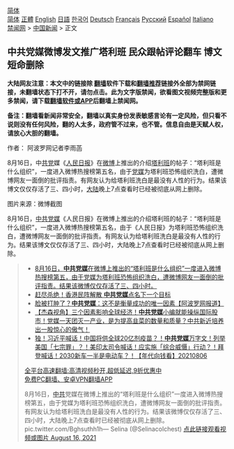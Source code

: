  <!-- 面包屑导航 --> <div class="breadcrumb"><!-- GTranslate: https://gtranslate.io/ -->  <div class="switcher notranslate">  <div class="selected">  <a href="#" onclick="return false;"> 简体</a>  </div>  <div class="option">  <a href="https://www.bannedbook.org" onclick="doGTranslate('zh-CN|zh-CN');jQuery('div.switcher div.selected a').html(jQuery(this).html());return false;" title="简体中文" class="nturl selected"> 简体</a>  <a href="https://www.bannedbook.org/zh-tw/" onclick="doGTranslate('zh-CN|zh-TW');jQuery('div.switcher div.selected a').html(jQuery(this).html());return false;" title="繁體中文" class="nturl"> 正體</a>  <a href="https://www.bannedbook.org/en/" onclick="doGTranslate('zh-CN|en');jQuery('div.switcher div.selected a').html(jQuery(this).html());return false;" title="English" class="nturl"> English</a>  <a href="https://www.bannedbook.org/ja/" onclick="doGTranslate('zh-CN|ja');jQuery('div.switcher div.selected a').html(jQuery(this).html());return false;" title="日本語" class="nturl"> 日語</a>  <a href="https://www.bannedbook.org/ko/" onclick="doGTranslate('zh-CN|ko');jQuery('div.switcher div.selected a').html(jQuery(this).html());return false;" title="한국어" class="nturl"> 한국어</a>  <a href="https://www.bannedbook.org/de/" onclick="doGTranslate('zh-CN|de');jQuery('div.switcher div.selected a').html(jQuery(this).html());return false;" title="Deutsch" class="nturl"> Deutsch</a>  <a href="https://www.bannedbook.org/fr/" onclick="doGTranslate('zh-CN|fr');jQuery('div.switcher div.selected a').html(jQuery(this).html());return false;" title="Français" class="nturl"> Français</a>  <a href="https://www.bannedbook.org/ru/" onclick="doGTranslate('zh-CN|ru');jQuery('div.switcher div.selected a').html(jQuery(this).html());return false;" title="Русский" class="nturl"> Русский</a>  <a href="https://www.bannedbook.org/es/" onclick="doGTranslate('zh-CN|es');jQuery('div.switcher div.selected a').html(jQuery(this).html());return false;" title="Español" class="nturl"> Español</a>  <a href="https://www.bannedbook.org/it/" onclick="doGTranslate('zh-CN|it');jQuery('div.switcher div.selected a').html(jQuery(this).html());return false;" title="Italiano" class="nturl"> Italiano</a>  </div>  </div>      <div class='breadcrumb-sub'><!-- Breadcrumb NavXT 6.3.0 --> <a href="https://www.bannedbook.org/" class="home">禁闻网</a> &gt; <a href="https://www.bannedbook.org/bnews/cnnews/" class="category">中国新闻</a> &gt; 正文</div></div><h2>中共党媒微博发文推广塔利班 民众跟帖评论翻车 博文短命删除</h2> <p class="notice"><b>大陆网友注意：本文中的链接除 <a href="https://github.com/bannedbook/fanqiang" >翻墙</a>软件下载和<a href="https://github.com/killgcd/justmysocks/blob/master/README.md">翻墙推荐</a>链接外全部为禁网链接，未翻墙状态下打不开，请勿点击。此为文字版禁闻，欲看图文视频完整版和更多禁闻，请下载<a href="https://github.com/bannedbook/fanqiang">翻墙软件或APP</a>后翻墙上禁闻网。</p><p>备注：翻墙看新闻非常安全，翻墙以真实身份发表敏感言论有一定风险，但只看不说则没有任何风险，翻的人太多，政府管不过来，也不管。信息自由是天赋人权，请放心大胆的翻墙。</b></p>  <div class="entry"> <p>作者： 阿波罗网记者李雨菡</p> <p id="summary">8月16日，中<a href="https://www.bannedbook.org/bnews/tag/%E5%85%B1%E5%85%9A/" class="st_tag internal_tag" rel="tag" title="标签 共党 下的日志">共党</a>媒《<span class='wp_keywordlink'><a href="https://www.bannedbook.org/forum2/topic109.html" title="透视人民日报" target="_blank">人民日报</a></span>》在<a href="https://www.bannedbook.org/bnews/tag/%e5%be%ae%e5%8d%9a/" class="st_tag internal_tag" rel="tag" title="标签 微博 下的日志">微博</a>上推出的介绍<a href="https://www.bannedbook.org/bnews/tag/%e5%a1%94%e5%88%a9%e7%8f%ad/" class="st_tag internal_tag" rel="tag" title="标签 塔利班 下的日志">塔利班</a>的帖子：“塔利班是什么组织”，一度进入微博热搜榜第五名，由于<a href="https://www.bannedbook.org/bnews/tag/%E5%85%9A%E5%AA%92/" class="st_tag internal_tag" rel="tag" title="标签 党媒 下的日志">党媒</a>为塔利班恐怖组织洗白，遭微博网友一面倒的批评指责。有网友认为给塔利班洗白是最没有人性的行为。结果该博文仅仅存活了三、四小时，<span class='wp_keywordlink_affiliate'><a href="https://www.bannedbook.org/" title="大陆" target="_blank">大陆</a></span>晚上7点查看时已经被彻底从网上删除。</p>  <p id="conimg">图片来源：微博截图</p> <p>8月16日，<a href="https://www.bannedbook.org/bnews/tag/%E4%B8%AD%E5%85%B1%E5%85%9A%E5%AA%92/" class="st_tag internal_tag" rel="tag" title="标签 中共党媒 下的日志">中共党媒</a>《人民日报》在微博上推出的介绍塔利班的帖子：“塔利班是什么组织”，一度进入微博热搜榜第五名，由于《人民日报》为塔利班恐怖组织洗白，遭微博网友一面倒的批评指责。有网友认为给塔利班洗白是最没有人性的行为。结果该博文仅仅存活了三、四小时，大陆晚上7点查看时已经被彻底从网上删除。</p>  <blockquote><ul class='op-related-articles' title='相关阅读'> <li><a href='https://www.bannedbook.org/bnews/bannedvideo/20210816/1607325.html' target='_blank'>8月16日，<b>中共党媒</b>在微博上推出的“塔利班是什么组织”一度进入微博热搜榜第五，由于党媒为塔利班恐怖组织洗白，遭微博网友一面倒的批评指责。结果该微博仅仅存活了三、四小时。</a></li> <li><a href='https://www.bannedbook.org/bnews/comments/20210815/1606776.html' target='_blank'>赶尽杀绝！香港民阵解散 <b>中共党媒</b>点名下一个目标</a></li> <li><a href='https://www.bannedbook.org/bnews/topimagenews/20210808/1602555.html' target='_blank'>脸被打肿了？<b>中共党媒</b>：这不是衡量成功的唯一因素【阿波罗网报道】</a></li> <li><a href='https://www.bannedbook.org/bnews/comments/20210808/1602461.html' target='_blank'>【杰森视角】三个因素影响全球经济！<b>中共党媒</b>小编就能操纵国际股市！党媒一天团灭一产业，是为提高韭菜的数量和质量？中共新近培养出一股惊心的傲气！</a></li> <li><a href='https://www.bannedbook.org/bnews/taiwannews/20210806/1601573.html' target='_blank'>独！习近平喊话！中国将供全球20亿剂疫苗？！<b>中共党媒</b>万字文！列举美国「七宗罪」？！美印太司令喊话！应实施「综合威慑」行动？！拜登喊话！2030新车一半是电动车？！【年代向钱看】20210806</a></li> </ul> <p class="texttj"> <a href="https://github.com/bannedbook/fanqiang/wiki/V2ray%E6%9C%BA%E5%9C%BA" target="_blank">全平台高速翻墙:高清视频秒开,超低延迟,9折优惠中</a><br/> <a href="https://github.com/bannedbook/fanqiang/wiki/%E7%A6%81%E9%97%BB%E7%BD%91%E5%AE%89%E5%8D%93%E7%BF%BB%E5%A2%99%E6%96%B0%E9%97%BBAPP" target="_blank">免费PC翻墙、安卓VPN翻墙APP</a></p><p>8月16日，<a href="https://www.bannedbook.org/bnews/tag/%e4%b8%ad%e5%85%b1/" class="st_tag internal_tag" rel="tag" title="标签 中共 下的日志">中共</a>党媒在微博上推出的“塔利班是什么组织”一度进入微博热搜榜第五，由于党媒为塔利班恐怖组织洗白，遭微博网友一面倒的批评指责。有网友认为给塔利班洗白是最没有人性的行为。结果该微博仅仅存活了三、四小时，大陆晚上7点查看时已经被彻底从网上删除。pic.twitter.com/Bghsuthh1h— Selina (@Selinacolchest) <a href="https://twitter.com/Selinacolchest/status/1427277999033004037?ref_src=twsrc%5Etfw">点此链接观看视频或图片 August 16, 2021</a></p> </blockquote> </p><a name='sharetosocial'></a>  <div style="margin-bottom:5px;padding-bottom:5px;clear:both"> <div id="archive-pix-1" class="banner-ads"> <!-- AuctionX Display platform tag START --> <div id="26318x728x90x621x_ADSLOT2" clicktrack="%%CLICK_URL_ESC%%"></div> <!-- AuctionX Display platform tag END --> </div> <div id="archive-pix-2" class="banner-ads"> <!-- AuctionX Display platform tag START --> <div id="26315x300x250x621x_ADSLOT2" clicktrack="%%CLICK_URL_ESC%%"></div> <!-- AuctionX Display platform tag END --> </div> </div>  <div id="archive-pix-1" class="banner-ads"> <!-- AuctionX Display platform tag START --> <div id="26318x728x90x621x_ADSLOT3" clicktrack="%%CLICK_URL_ESC%%"></div> <!-- AuctionX Display platform tag END --> </div> </div><!--END ENTRY--> 